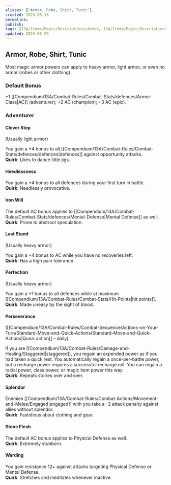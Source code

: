 ```yaml
---
aliases: ["Armor, Robe, Shirt, Tunic"]
created: 2023-05-18
permalink: 
publish: 
tags: [13A/Items/Magic/Descriptions/Armor, 13A/Items/Magic/Descriptions/Robe, 13A/Items/Magic/Descriptions/Shirt, 13A/Items/Magic/Descriptions/Tunic]
updated: 2023-05-29
---
```


## Armor, Robe, Shirt, Tunic

Most magic armor powers can apply to heavy armor, light armor, or even no armor (robes or other clothing).

### Default Bonus

+1 [[Compendium/13A/Combat-Rules/Combat-Stats/defences/Armor-Class|AC]] (adventurer); +2 AC (champion); +3 AC (epic).

### Adventurer

#### Clever Step

(Usually light armor)

You gain a +4 bonus to all [[Compendium/13A/Combat-Rules/Combat-Stats/defences/defences|defences]] against opportunity attacks.  
**Quirk**: Likes to dance little jigs.

#### Heedlessness

You gain a +4 bonus to all defences during your first turn in battle.  
**Quirk**: Needlessly provocative.

#### Iron Will

The default AC bonus applies to [[Compendium/13A/Combat-Rules/Combat-Stats/defences/Mental-Defense|Mental Defense]] as well.  
**Quirk**: Prone to abstract speculation.

#### Last Stand

(Usually heavy armor)

You gain a +4 bonus to AC while you have no recoveries left.  
**Quirk**: Has a high pain tolerance.

#### Perfection

(Usually heavy armor)

You gain a +1 bonus to all defences while at maximum [[Compendium/13A/Combat-Rules/Combat-Stats/Hit-Points|hit points]].  
**Quirk**: Made uneasy by the sight of blood.

#### Perseverance

([[Compendium/13A/Combat-Rules/Combat-Sequence/Actions-on-Your-Turn/Standard-Move-and-Quick-Actions/Standard-Move-and-Quick-Actions|Quick action]] – daily)

If you are [[Compendium/13A/Combat-Rules/Damage-and-Healing/Staggered|staggered]], you regain an expended power as if you had taken a quick rest. You automatically regain a once-per-battle power, but a recharge power requires a successful recharge roll. You can regain a racial power, class power, or magic item power this way.  
**Quirk**: Repeats stories over and over.

#### Splendor

Enemies [[Compendium/13A/Combat-Rules/Combat-Actions/Movement-and-Melee/Engaged|engaged]] with you take a –2 attack penalty against allies without splendor.  
**Quirk**: Fastidious about clothing and gear.

#### Stone Flesh

The default AC bonus applies to Physical Defense as well.  
**Quirk**: Extremely stubborn.

#### Warding

You gain resistance 12+ against attacks targeting Physical Defense or Mental Defense.  
**Quirk**: Stretches and meditates whenever inactive.
